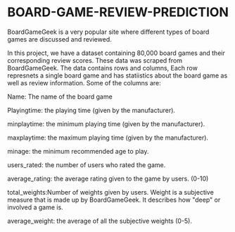 # BOARD-GAME-REVIEW-PREDICTION
BoardGameGeek is a very popular site where different types of board games are discussed and reviewed.

In this project, we have a dataset containing 80,000 board games and their corresponding review scores. These data was scraped from BoardGameGeek.
The data contains rows and columns, Each row represnets a single board game and has statiistics about the board game as well as review information. Some of the columns are:

Name: The name of the board game

Playingtime: the playing time (given by the manufacturer).

minplaytime: the minimum playing time (given by the manufacturer).

maxplaytime: the maximum playing time (given by the manufacturer).

minage: the minimum recommended age to play.

users_rated: the number of users who rated the game.

average_rating: the average rating given to the game by users. (0-10)

total_weights:Number of weights given by users. Weight is a subjective measure that is made up by BoardGameGeek. It describes how "deep" or involved a game is.

average_weight: the average of all the subjective weights (0-5).

